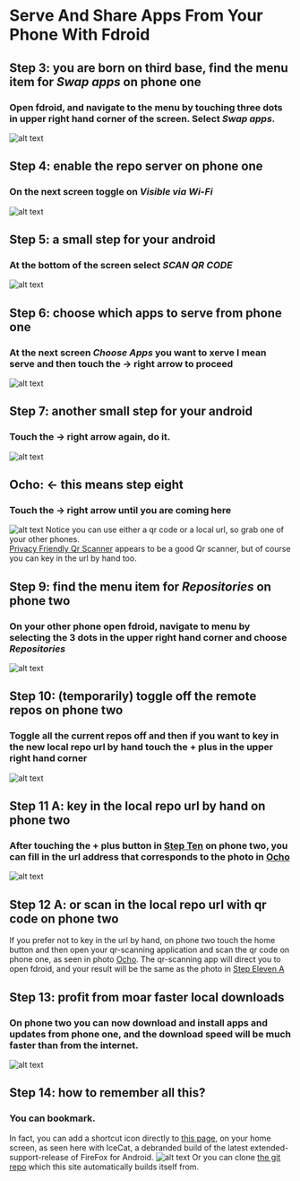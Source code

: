 # Serve And Share Apps From Your Phone With Fdroid

## Step 3: you are born on third base, find the menu item for *Swap apps* on phone one
### Open fdroid, and navigate to the menu by touching three dots in upper right hand corner of the screen. Select *Swap apps*.
![alt text](Screenshot_20170628-115844.png)
## Step 4: enable the repo server on phone one
### On the next screen toggle on *Visible via Wi-Fi*
![alt text](Screenshot_20170628-131016.png)
## Step 5: a small step for your android
### At the bottom of the screen select *SCAN QR CODE*
![alt text](Screenshot_20170628-131806.png)
## Step 6: choose which apps to serve from phone one
### At the next screen *Choose Apps* you want to xerve I mean serve and then touch the -> right arrow to proceed
![alt text](Screenshot_20170628-132029.png)
## Step 7: another small step for your android
### Touch the -> right arrow again, do it.
![alt text](Screenshot_20170628-133544.png)
## Ocho: <- this means step eight
### Touch the -> right arrow until you are coming here
![alt text](Screenshot_20170628-134328.png)
Notice you can use either a qr code or a local url, so grab one of your other phones.  
[Privacy Friendly Qr Scanner](https://github.com/SecUSo/privacy-friendly-qr-scanner) appears to be a good Qr scanner,
but of course you can key in the url by hand too.
## Step 9: find the menu item for *Repositories* on phone two
### On your other phone open fdroid, navigate to menu by selecting the 3 dots in the upper right hand corner and choose *Repositories*
![alt text](Screenshot_20170628-142255.png)
## Step 10: (temporarily) toggle off the remote repos on phone two
### Toggle all the current repos off and then if you want to key in the new local repo url by hand touch the + plus in the upper right hand corner
![alt text](Screenshot_20170628-143639.png)
## Step 11 A: key in the local repo url by hand on phone two
### After touching the + plus button in [Step Ten](#step-ten) on phone two, you can fill in the url address that corresponds to the photo in [Ocho](#ocho)
![alt text](Screenshot_20170628-152552.png)
## Step 12 A: or scan in the local repo url with qr code on phone two
If you prefer not to key in the url by hand, on phone two touch the
home button and then open your qr-scanning application and scan the
qr code on phone one, as seen in photo [Ocho](#ocho). The qr-scanning
app will direct you to open fdroid, and your result will be the same as
the photo in [Step Eleven A](#step-eleven-a)
## Step 13: profit from moar faster local downloads
### On phone two you can now download and install apps and updates from phone one, and the download speed will be much faster than from the internet.
![alt text](Screenshot_20170628-153026.png)
## Step 14: how to remember all this?
### You can bookmark.
In fact, you can add a shortcut icon directly to 
[this page](http://trentsonlinedocs.xyz/serve_and_share_apps_from_your_phone_with_fdroid),
on your home screen,
as seen here with IceCat, a debranded build of the latest extended-support-release
of FireFox for Android.
![alt text](Screenshot_20170628-161737.png)
Or you can clone [the git repo](https://github.com/TrentSPalmer/trentdocs_website)
which this site automatically builds itself from.
